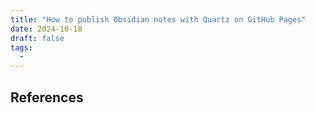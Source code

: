 ```yaml
---
title: "How to publish Obsidian notes with Quartz on GitHub Pages"
date: 2024-10-18
draft: false
tags:
  - 
---
```



References
---

